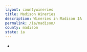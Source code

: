 ```yaml
---
layout: countywineries
title: Madison Wineries
description: Wineries in Madison IA
permalink: /ia/madison/
county: madison
state: ia
---
```

-
